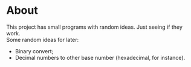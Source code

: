 # About

This project has small programs with random ideas. Just seeing if they work.  
Some random ideas for later:  

- Binary convert;  
- Decimal numbers to other base number (hexadecimal, for instance).
